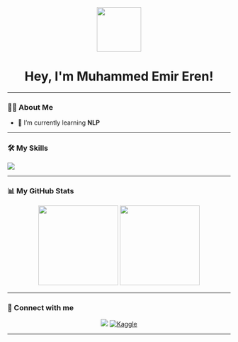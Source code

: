 <!-- 
Hi, I'm Muhammed Emir Eren 👋
-->

<div id="header" align="center">
  <img src="https://media3.giphy.com/media/v1.Y2lkPTc5MGI3NjExcjdhMmtsbWQ1enpwZ2V5ZzZqaHNmN3A5MG1qMWM5ZHJ5azRsenZmYyZlcD12MV9pbnRlcm5hbF9naWZfYnlfaWQmY3Q9Zw/nR4L10XlJcSeQ/giphy.gif" width="100"/>
  <h1>
    Hey, I'm Muhammed Emir Eren!
    <br/>
  </h1>
</div>

---

### 👨‍💻 About Me
- 🌱 I’m currently learning **NLP**
---

### 🛠️ My Skills

<p align="left">
  <a href="https://skillicons.dev">
    <img src="https://skillicons.dev/icons?i=java,cpp,arduino,tensorflow,pytorch,numpy,python,scikitlearn,pandas,git,vscode,android,cuML&perline=6" />
  </a>
</p>

---

### 📊 My GitHub Stats

<p align="center">
  <img height="180em" src="https://nirzak-streak-stats.vercel.app/?user=MuhammedEmirEren&theme=dark&hide_border=false"/>
  <img height="180em" src="https://github-readme-stats.vercel.app/api/top-langs/?username=MuhammedEmirEren&layout=compact&langs_count=8&theme=tokyonight"/>
</p>

---

### 🔗 Connect with me

<p align="center">
  <a href="https://www.linkedin.com/in/muhammed-emir-eren-841843246/" target="_blank"><img src="https://img.shields.io/badge/LinkedIn-0077B5?style=for-the-badge&logo=linkedin&logoColor=white" /></a>
  <a href="https://www.kaggle.com/muhammedemireren" target="_blank"/><img src="https://img.shields.io/badge/Kaggle-20BEFF?style=for-the-badge&logo=Kaggle&logoColor=white" alt="Kaggle" /></a>
</p>

---
